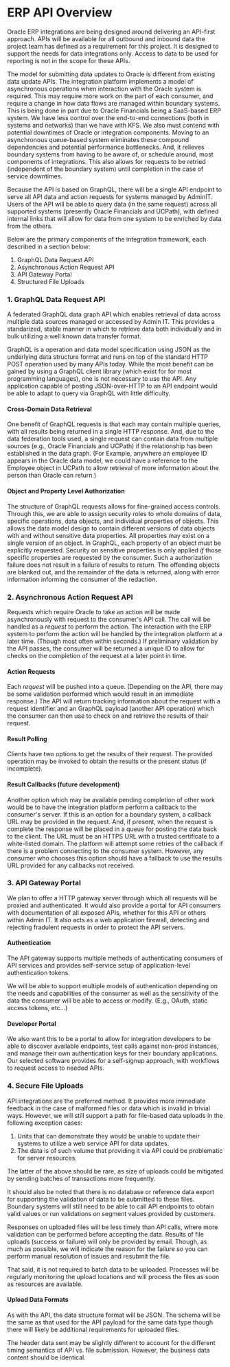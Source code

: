 # ERP API Overview


Oracle ERP integrations are being designed around delivering an API-first approach.  APIs will be available for all outbound and inbound data the project team has defined as a requirement for this project.  It is designed to support the needs for data integrations only.  Access to data to be used for reporting is not in the scope for these APIs.

The model for submitting data updates to Oracle is different from existing data update APIs.  The integration platform implements a model of asynchronous operations when interaction with the Oracle system is required.  This may require more work on the part of each consumer, and require a change in how data flows are managed within boundary systems.  This is being done in part due to Oracle Financials being a SaaS-based ERP system.  We have less control over the end-to-end connections (both in systems and networks) than we have with KFS.  We also must contend with potential downtimes of Oracle or integration components.  Moving to an asynchronous queue-based system eliminates these compound dependencies and potential performance bottlenecks.  And, it relieves boundary systems from having to be aware of, or schedule around, most components of integrations.  This also allows for requests to be retried (independent of the boundary system) until completion in the case of service downtimes.

Because the API is based on GraphQL, there will be a single API endpoint to serve all API data and action requests for systems managed by AdminIT.  Users of the API will be able to query data (in the same request) across all supported systems (presently Oracle Financials and UCPath), with defined internal links that will allow for data from one system to be enriched by data from the others.

Below are the primary components of the integration framework, each described in a section below:

1. GraphQL Data Request API
2. Asynchronous Action Request API
3. API Gateway Portal
4. Structured File Uploads

### 1. GraphQL Data Request API

A federated GraphQL data graph API which enables retrieval of data across multiple data sources managed or accessed by Admin IT.  This provides a standarized, stable manner in which to retrieve data both individually and in bulk utilizing a well known data transfer format.

GraphQL is a operation and data model specification using JSON as the underlying data structure format and runs on top of the standard HTTP POST operation used by many APIs today.  While the most benefit can be gained by using a GraphQL client library (which exist for for most programming languages), one is not necessary to use the API.  Any application capable of posting JSON-over-HTTP to an API endpoint would be able to adapt to query via GraphQL with little difficulty.

#### Cross-Domain Data Retrieval

One benefit of GraphQL requests is that each may contain multiple queries, with all results being returned in a single HTTP response.  And, due to the data federation tools used, a single request can contain data from multiple sources (e.g., Oracle Financials and UCPath) if the relationship has been established in the data graph.  (For Example, anywhere an employee ID appears in the Oracle data model, we could have a reference to the Employee object in UCPath to allow retrieval of more information about the person than Oracle can return.)

#### Object and Property Level Authorization

The structure of GraphQL requests allows for fine-grained access controls.  Through this, we are able to assign security roles to whole domains of data, specific operations, data objects, and individual properties of objects.  This allows the data model design to contain different versions of data objects with and without sensitive data properties.  All properties may exist on a single version of an object.  In GraphQL, each property of an object must be explicitly requested.  Security on sensitive properties is only applied _if_ those specific properties are requested by the consumer.  Such a authorization failure does not result in a failure of results to return.  The offending objects are blanked out, and the remainder of the data is returned, along with error information informing the consumer of the redaction.

### 2. Asynchronous Action Request API

Requests which require Oracle to take an action will be made asynchronously with request to the consumer's API call.  The call will be handled as a _request_ to perform the action.  The interaction with the ERP system to perform the action will be handled by the integration platform at a later time.  (Though most often within seconds.)  If preliminary validation by the API passes, the consumer will be returned a unique ID to allow for checks on the completion of the request at a later point in time.

#### Action Requests

Each _request_ will be pushed into a queue. (Depending on the API, there may be some validation performed which would result in an immediate response.)  The API will return tracking information about the request with a request identifier and an GraphQL payload (another API operation) which the consumer can then use to check on and retrieve the results of their request.

#### Result Polling

Clients have two options to get the results of their request.  The provided operation may be invoked to obtain the results or the present status (if incomplete).

#### Result Callbacks (future development)

Another option which may be available pending completion of other work would be to have the integration platform perform a callback to the consumer's server.  If this is an option for a boundary system, a callback URL may be provided in the request.  And, if present, when the request is complete the response will be placed in a queue for posting the data back to the client.  The URL must be an HTTPS URL with a trusted certificate to a white-listed domain.  The platform will attempt some retries of the callback if there is a problem connecting to the consumer system.  However, any consumer who chooses this option should have a fallback to use the results URL provided for any callbacks not received.

### 3. API Gateway Portal

We plan to offer a HTTP gateway server through which all requests will be proxied and authenticated.  It would also provide a portal for API consumers with documentation of all exposed APIs, whether for this API or others within Admin IT.  It also acts as a web application firewall, detecting and rejecting fradulent requests in order to protect the API servers.

#### Authentication

The API gateway supports multiple methods of authenticating consumers of API services and provides self-service setup of application-level authentication tokens.

We will be able to support multiple models of authentication depending on the needs and capabilities of the consumer as well as the sensitivity of the data the consumer will be able to access or modify.  (E.g., OAuth, static access tokens, etc...)

#### Developer Portal

We also want this to be a portal to allow for integration developers to be able to discover available endpoints, test calls against non-prod instances, and manage their own authentication keys for their boundary applications.  Our selected software provides for a self-signup approach, with workflows to request access to needed APIs.

### 4. Secure File Uploads

API integrations are the preferred method.  It provides more immediate feedback in the case of malformed files or data which is invalid in trivial ways.  However, we will still support a path for file-based data uploads in the following exception cases:

1. Units that can demonstrate they would be unable to update their systems to utilize a web service API for data updates.
2. The data is of such volume that providing it via API could be problematic for server resources.

The latter of the above should be rare, as size of uploads could be mitigated by sending batches of transactions more frequently.

It should also be noted that there is no database or reference data export for supporting the validation of data to be submitted to these files.  Boundary systems will still need to be able to call API endpoints to obtain valid values or run validations on segment values provided by customers.

Responses on uploaded files will be less timely than API calls, where more validation can be performed before accepting the data.  Results of file uploads (success or failure) will only be provided by email.  Though, as much as possible, we will indicate the reason for the failure so you can perform manual resolution of issues and resubmit the file.

That said, it is not required to batch data to be uploaded.  Processes will be regularly monitoring the upload locations and will process the files as soon as resources are available.

#### Upload Data Formats

As with the API, the data structure format will be JSON.  The schema will be the same as that used for the API payload for the same data type though there will likely be additional requirements for uploaded files.

The header data sent may be slightly different to account for the different timing semantics of API vs. file submission.  However, the business data content should be identical.

